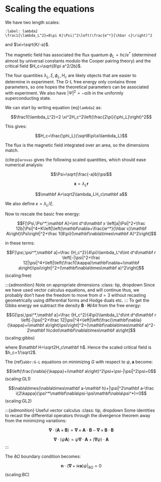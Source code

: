 # Scaling the equations

We have two length scales:
```{math}
:label: lambda2
\frac1{\lambda_L^2}=8\pi K|\Psi|^2\left(\frac{e^*}{\hbar c}\right)^2
```

and $\xi=\sqrt{K/-a}$.

The magnetic field has associated the flux quantum $\phi_L=hc/e^*$ (determined almost by universal constants modulo the Cooper pairing theory) and the critical field $H_c=\sqrt{8\pi a^2/2b}$.

The four quantities $\lambda_L,\xi,\phi_L,H_c$ are likely objects that are easier to determine in experiment. The G-L free energy only contains three parameters, so one hopes the theoretical parameters can be associated with experiment. We also have $|\Psi|^2=-a/b$ in the uniformly superconducting state.

We can start by writing equation {eq}`lambda2` as:

$$\frac1{\lambda_L^2}=2 \xi^2H_c^2\left(\frac{2\pi}{\phi_L}\right)^2$$

This gives:

$$H_c=\frac{\phi_L}{\sqrt8\pi\xi\lambda_L}$$

The flux is the magnetic field integrated over an area, so the dimensions match.

{cite:p}`arovas` gives the following scaled quantities, which should ease numerical analysis:

$$\Psi=\sqrt{\frac{-a}b}\psi$$

$$\mathbf x=\lambda_L \mathbf r$$

$$\mathbf A=\sqrt2\lambda_LH_c\mathbf a$$

We also define $\kappa=\lambda_L/\xi$.

Now to rescale the basic free energy:

$$F[\Psi,\Psi^*,\mathbf A]=\int d^d\mathbf x \left[a|\Psi|^2+\frac 12b|\Psi|^4+K\left|\left(\mathbf\nabla+\frac{ie^*}{\hbar c}\mathbf A\right)\Psi\right|^2+\frac 1{8\pi}(\mathbf\nabla\times\mathbf A)^2\right]$$

in these terms:

$$F[\psi,\psi^*,\mathbf a]=\frac {H_c^2}{4\pi}\lambda_L^d\int d^d\mathbf r \left[-|\psi|^2+\frac 12|\psi|^4+\left|\left(\frac1{\kappa}\mathbf\nabla+i\mathbf a\right)\psi\right|^2+(\mathbf\nabla\times\mathbf a)^2\right]$$(scaling:free)

:::{admonition} Note on appropriate dimensions
:class: tip, dropdown
Since we have used vector calculus equations, and will continue thus, we probably don&rsquo;t have the freedom to move from $d=3$ without recasting geometrically using differential forms and Hodge duals etc.
:::
To get the Gibbs energy we subtract the density $\mathbf B\cdot\mathbf H/4\pi$ from the free energy:

$$G[\psi,\psi^*,\mathbf a]=\frac {H_c^2}{4\pi}\lambda_L^d\int d^d\mathbf r \left[-|\psi|^2+\frac 12|\psi|^4+\left|\left(\frac{\mathbf\nabla}{\kappa}+i\mathbf a\right)\psi\right|^2+(\mathbf\nabla\times\mathbf a)^2-2\mathbf h\cdot\mathbf\nabla\times\mathbf a\right]$$(scaling:gibbs)

where $\mathbf H=\sqrt2H_c\mathbf h$. Hence the scaled critical field is $h_c=1/\sqrt2$.

The {ref}`abbr:G-L` equations on minimizing $G$ with respect to $\psi,\mathbf a$ become:

$$\left(\frac{\nabla}{\kappa}+i\mathbf a\right)^2\psi+\psi-|\psi|^2\psi=0$$(scaling:GL1)

$$\nabla\times(\nabla\times\mathbf a-\mathbf h)+|\psi|^2\mathbf a-\frac i{2\kappa}(\psi^*\mathbf\nabla\psi-\psi\mathbf\nabla\psi^*)=0$$(scaling:GL2)

:::{admonition} Useful vector calculus
:class: tip, dropdown
Some identities to recast the differential operators through the divergence theorem away from the minimizing variations:

$$\mathbf\nabla\cdot (\mathbf A\times\mathbf B)=\mathbf\nabla\times\mathbf A\cdot\mathbf B-\mathbf\nabla\times\mathbf B\cdot\mathbf B$$

$$\mathbf\nabla\cdot(\psi\mathbf A)=\psi\mathbf\nabla\cdot\mathbf A+(\mathbf\nabla\psi)\cdot\mathbf A$$
:::

The $\partial\Omega$ boundary condition becomes:

$$\mathbf n\cdot(\mathbf\nabla+i\kappa\mathbf a)\psi|_{\partial\Omega}=0$$(scaling:BC)